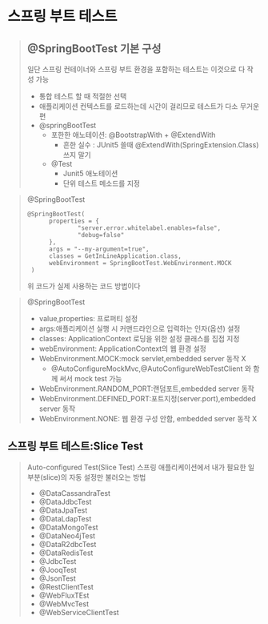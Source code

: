 # 스프링 부트 테스트
> ## @SpringBootTest 기본 구성
> 일단 스프링 컨테이너와 스프링 부트 환경을 포함하는 테스트는 이것으로 다 작성 가능
> - 통합 테스트 할 때 적절한 선택
> - 애플리케이션 컨텍스트를 로드하는데 시간이 걸리므로 테스트가 다소 무거운 편
> - @springBootTest
>   - 포한한 애노테이션: @BootstrapWith + @ExtendWith
>     - 흔한 실수 : JUnit5 쓸때 @ExtendWith(SpringExtension.Class)쓰지 말기
>   - @Test
>     - Junit5 애노테이션
>     - 단위 테스트 메소드를 지정

> @SpringBootTest
> 
> ````
> @SpringBootTest(
>       properties = {
>               "server.error.whitelabel.enables=false",
>               "debug=false"
>       },
>       args = "--my-argument=true",
>       classes = GetInLineApplication.class,
>       webEnvironment = SpringBootTest.WebEnvironment.MOCK
>  )
> ````
> 위 코드가 실제 사용하는 코드 방법이다 

> @SpringBootTest
> - value,properties: 프로퍼티 설정
> - args:애플리케이션 실행 시 커맨드라인으로 입력하는 인자(옵션) 설정
> - classes: ApplicationContext 로딩을 위한 설정 클래스를 집접 지정
> - webEnvironment: ApplicationContext의 웹 환경 설정
> - WebEnvironment.MOCK:mock servlet,embedded server 동작 X
>   - @AutoConfigureMockMvc,@AutoConfigureWebTestClient 와 함께 써서 mock test 가능
> - WebEnvironment.RANDOM_PORT:랜덤포트,embedded server 동작
> - WebEnvironment.DEFINED_PORT:포트지정(server.port),embedded server 동작
> - WebEnvironment.NONE: 웹 환경 구성 안함, embedded server 동작 X

## 스프링 부트 테스트:Slice Test
> Auto-configured Test(Slice Test)
> 스프링 애플리케이션에서 내가 필요한 일부분(slice)의 자동 설정만 불러오는 방법
> - @DataCassandraTest
> - @DataJdbcTest
> - @DataJpaTest
> - @DataLdapTest
> - @DataMongoTest
> - @DataNeo4jTest
> - @DataR2dbcTest
> - @DataRedisTest
> - @JdbcTest
> - @JooqTest
> - @JsonTest
> - @RestClientTest
> - @WebFluxTEst
> - @WebMvcTest
> - @WebServiceClientTest